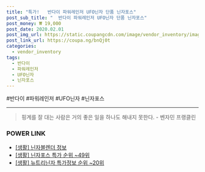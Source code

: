 ```yaml
--- 
title: "특가!   반다이 파워레인저 UFO닌자 단품 닌자포스" 
post_sub_title: "  반다이 파워레인저 UFO닌자 단품 닌자포스" 
post_money: ₩ 19,000 
post_date: 2020.02.01 
post_img_url: https://static.coupangcdn.com/image/vendor_inventory/images/2018/04/10/17/7/83256448-0dd9-4bb3-994d-34e9c01fecc9.jpg 
post_link_url: https://coupa.ng/bnQj0t 
categories: 
  - vendor_inventory 
tags: 
  - 반다이 
  - 파워레인저 
  - UFO닌자 
  - 닌자포스 
--- 
```

  #반다이 #파워레인저 #UFO닌자 #닌자포스 
<hr> 

> 핑계를 잘 대는 사람은 거의 좋은 일을 하나도 해내지 못한다. - 벤자민 프랭클린 


### POWER LINK

* <a href="https://blog.naver.com/sakai111/221759530930" target="_blank"> [생활] 닌자블렌더 정보 </a>
* <a href="https://blog.naver.com/sakai111/221792424679" target="_blank"> [생활] 닌자포스 특가 순위 ~49위</a>
* <a href="https://blog.naver.com/sakai111/221779878520" target="_blank"> [생활] 뉴트리닌자 특가정보 순위 ~20위</a>
